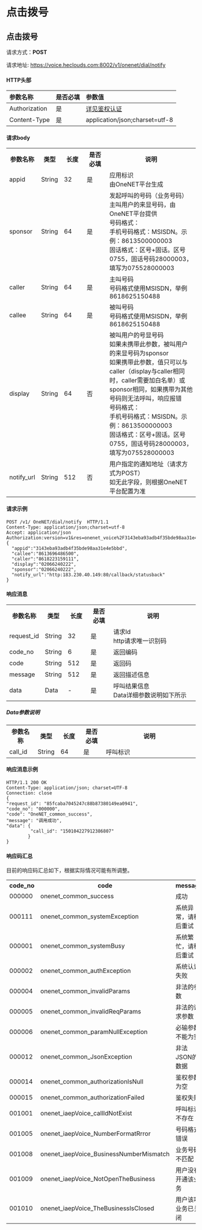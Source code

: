 # 点击拨号

## 点击拨号

请求方式：**POST**

请求地址: https://voice.heclouds.com:8002/v1/onenet/dial/notify

#### HTTP头部


|参数名称|是否必填|参数值|
|:-|:-|:-|
|Authorization|是|[详见鉴权认证](/book/other-service/vcs/API/authentication.md)|
|Content-Type|是|application/json;charset=utf-8|

#### 请求body

<table>
<tr><th width="15%">参数名称</th><th width="12%">类型</th><th width="12%">长度</th><th width="12%">是否必填</th><th>说明</th></tr>
<tr><td>appid</td><td>String</td><td>32</td><td>是</td><td>应用标识<br>由OneNET平台生成</td></tr>
<tr><td>sponsor</td><td>String</td><td>64</td><td>是</td><td>发起呼叫的号码（业务号码）<br>主叫用户的来显号码，由OneNET平台提供<br>号码格式：<br>手机号码格式：MSISDN。示例：8613500000003<br>固话格式：区号+固话。区号0755，固话号码28000003，填写为075528000003</td></tr>
<tr><td>caller</td><td>String</td><td>64</td><td>是</td><td>主叫号码<br>号码格式使用MSISDN，举例8618625150488</td></tr>
<tr><td>callee</td><td>String</td><td>64</td><td>是</td><td>被叫号码<br>号码格式使用MSISDN，举例8618625150488</td></tr>
<tr><td>display</td><td>String</td><td>64</td><td>否</td><td>被叫用户的号显号码<br>如果未携带此参数，被叫用户的来显号码为sponsor<br>如果携带此参数，值只可以与caller（display与caller相同时，caller需要加白名单）或sponsor相同，如果携带为其他号码则无法呼叫，响应报错<br>号码格式：<br>手机号码格式：MSISDN。示例：8613500000003<br>固话格式：区号+固话。区号0755，固话号码28000003，填写为075528000003</td></tr>
<tr><td>notify_url</td><td>String</td><td>512</td><td>否</td><td>用户指定的通知地址（请求方式为POST）<br>如无此字段，则根据OneNET平台配置为准</td></tr>
</table>



#### 请求示例
    POST /v1/ OneNET/dial/notify  HTTP/1.1   
    Content-Type: application/json;charset=utf-8
    Accept: application/json
    Authorization:version=v1&res=onenet_voice%2F3143eba93adb4f35bde98aa31e4e5bbd&et=1568267186&method=sha1&sign=VeSeq%2B6zZKllEvCv2pa1Vdx0DUk%3D
    {
      "appid":"3143eba93adb4f35bde98aa31e4e5bbd",
	  "callee":"8613696486500",
      "caller":"8618223159111",
	  "display":"02066240222",
	  "sponsor":"02066240222",
	  "notify_url":"http:183.230.40.149:80/callback/statusback"
    }


#### 响应消息

<table>
<tr><th width="15%">参数名称</th><th width="12%">类型</th><th width="12%">长度</th><th width="12%">是否必填</th><th>说明</th></tr>
<tr><td>request_id</td><td>String</td><td>32</td><td>是</td><td>请求Id<br>http请求唯一识别码</td></tr>
<tr><td>code_no</td><td>String</td><td>6</td><td>是</td><td>返回编码</td></tr>
<tr><td>code</td><td>String</td><td>512</td><td>是</td><td>返回码</td></tr>
<tr><td>message</td><td>String</td><td>512</td><td>是</td><td>返回描述信息</td></tr>
<tr><td>data</td><td>Data</td><td>-</td><td>是</td><td>呼叫结果信息<br>Data详细参数说明如下所示</td></tr>
</table>

##### Data参数说明

<table>
<tr><th width="15%">参数名称</th><th width="12%">类型</th><th width="12%">长度</th><th width="12%">是否必填</th><th>说明</th></tr>
<tr><td>call_id</td><td>String</td><td>64</td><td>是</td><td>呼叫标识</td></tr>
</table>


#### 响应消息示例
    HTTP/1.1 200 OK
    Content-Type: application/json; charset=UTF-8
    Connection: close
    {
    "request_id": "85fcaba7045247c88b87380149ea0941",
    "code_no": "000000",
    "code": "OneNET_common_success",
    "message": "调用成功",
    "data": {
             "call_id": "150104227912386807"
            }
    }


#### 响应码汇总
目前的响应码汇总如下，根据实际情况可能有所调整。
<table>
<tr><th width="25%">code_no</th><th width="40%">code</th><th>message</th></tr>
<tr><td>000000</td><td>onenet_common_success</td><td>成功</td></tr>
<tr><td>000111</td><td>onenet_common_systemException</td><td>系统异常，请稍后重试</td></tr>
<tr><td>000001</td><td>onenet_common_systemBusy</td><td>系统繁忙，请稍后重试</td></tr>
<tr><td>000002</td><td>onenet_common_authException</td><td>系统认证失败</td></tr>
<tr><td>000004</td><td>onenet_common_invalidParams</td><td>非法的参数</td></tr>
<tr><td>000005</td><td>onenet_common_invalidReqParams</td><td>非法的请求参数</td></tr>
<tr><td>000006</td><td>onenet_common_paramNullException</td><td>必输参数不能为空</td></tr>
<tr><td>000012</td><td>onenet_common_JsonException</td><td>非法JSON的数据</td></tr>
<tr><td>000014</td><td>onenet_common_authorizationIsNull</td><td>鉴权参数为空</td></tr>
<tr><td>000015</td><td>onenet_common_authorizationFailed</td><td>鉴权失败</td></tr>
<tr><td>001001</td><td>onenet_iaepVoice_callIdNotExist</td><td>呼叫标识不存在</td></tr>
<tr><td>001005</td><td>onenet_iaepVoice_NumberFormatRrror</td><td>号码格式错误</td></tr>
<tr><td>001008</td><td>onenet_iaepVoice_BusinessNumberMismatch</td><td>业务号码不匹配</td></tr>
<tr><td>001009</td><td>onenet_iaepVoice_NotOpenTheBusiness</td><td>用户没有开通该业务</td></tr>
<tr><td>001010</td><td>onenet_iaepVoice_TheBusinessIsClosed</td><td>用户该项业务已关闭</td></tr>
</table>